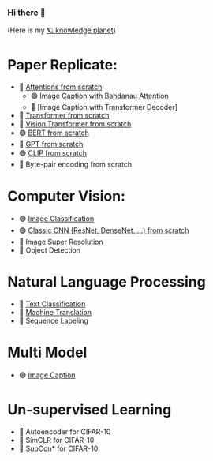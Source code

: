 ### Hi there 👋
(Here is my [🪐 knowledge planet](https://publish.obsidian.md/yuyangzhang/Home))


# Paper Replicate:
- 🔴 [Attentions from scratch](https://github.com/JAZ201107/DL-Experiments/blob/main/understand-and-visualize-attention-mechanism.ipynb)
  - 🟢 [Image Caption with Bahdanau Attention](https://github.com/JAZ201107/DL-Experiments/blob/main/image-caption-with-attention-flicker8k.ipynb)
  - 🔴 [Image Caption with Transformer Decoder]
- 🔴 [Transformer from scratch]()
- 🔴 [Vision Transformer from scratch](https://github.com/JAZ201107/DL-Experiments/blob/main/build-classic-cnn-and-vit-from-scratch.ipynb)
- 🟢 [BERT from scratch](https://github.com/JAZ201107/DL-Experiments/blob/main/BERT_from_scratch.ipynb)
- 🔴 [GPT from scratch]()
- 🟢 [CLIP from scratch](https://github.com/JAZ201107/DL-Experiments/blob/main/CLIP_from_scratch.ipynb)
- 🔴 Byte-pair encoding from scratch


# Computer Vision:
* 🟢 [Image Classification](https://github.com/JAZ201107/Image-Classification)
* 🟢 [Classic CNN (ResNet, DenseNet, ...) from scratch](https://github.com/JAZ201107/DL-Experiments/blob/main/build-classic-cnn-from-scratch.ipynb)
* 🔴 Image Super Resolution
* 🔴 Object Detection

# Natural Language Processing
* 🔴 [Text Classification]()
* 🔴 [Machine Translation]()
* 🔴 Sequence Labeling


# Multi Model
* 🟢 [Image Caption](https://github.com/JAZ201107/Image-Caption)
  

# Un-supervised Learning
* 🔴 Autoencoder for CIFAR-10
* 🔴 SimCLR for CIFAR-10
* 🔴 SupCon* for CIFAR-10
